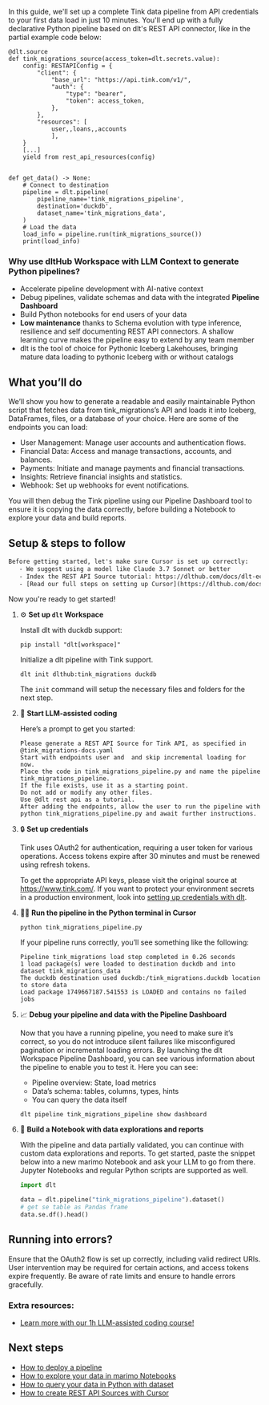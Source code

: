 In this guide, we'll set up a complete Tink data pipeline from API credentials to your first data load in just 10 minutes. You'll end up with a fully declarative Python pipeline based on dlt's REST API connector, like in the partial example code below:

```python-outcome
@dlt.source
def tink_migrations_source(access_token=dlt.secrets.value):
    config: RESTAPIConfig = {
        "client": {
            "base_url": "https://api.tink.com/v1/",
            "auth": {
                "type": "bearer",
                "token": access_token,
            },
        },
        "resources": [
            user,,loans,,accounts
            ],
    }
    [...]
    yield from rest_api_resources(config)


def get_data() -> None:
    # Connect to destination
    pipeline = dlt.pipeline(
        pipeline_name='tink_migrations_pipeline',
        destination='duckdb',
        dataset_name='tink_migrations_data', 
    )
    # Load the data
    load_info = pipeline.run(tink_migrations_source())
    print(load_info) 
```

### Why use dltHub Workspace with LLM Context to generate Python pipelines?

- Accelerate pipeline development with AI-native context
- Debug pipelines, validate schemas and data with the integrated **Pipeline Dashboard**
- Build Python notebooks for end users of your data
- **Low maintenance** thanks to Schema evolution with type inference, resilience and self documenting REST API connectors. A shallow learning curve makes the pipeline easy to extend by any team member
- dlt is the tool of choice for Pythonic Iceberg Lakehouses, bringing mature data loading to pythonic Iceberg with or without catalogs

## What you’ll do

We’ll show you how to generate a readable and easily maintainable Python script that fetches data from tink_migrations’s API and loads it into Iceberg, DataFrames, files, or a database of your choice. Here are some of the endpoints you can load:

- User Management: Manage user accounts and authentication flows.
- Financial Data: Access and manage transactions, accounts, and balances.
- Payments: Initiate and manage payments and financial transactions.
- Insights: Retrieve financial insights and statistics.
- Webhook: Set up webhooks for event notifications.

You will then debug the Tink pipeline using our Pipeline Dashboard tool to ensure it is copying the data correctly, before building a Notebook to explore your data and build reports.

## Setup & steps to follow

```default
Before getting started, let's make sure Cursor is set up correctly:
   - We suggest using a model like Claude 3.7 Sonnet or better
   - Index the REST API Source tutorial: https://dlthub.com/docs/dlt-ecosystem/verified-sources/rest_api/ and add it to context as **@dlt rest api**
   - [Read our full steps on setting up Cursor](https://dlthub.com/docs/dlt-ecosystem/llm-tooling/cursor-restapi#23-configuring-cursor-with-documentation)
```

Now you're ready to get started!

1. ⚙️ **Set up `dlt` Workspace**
    
    Install dlt with duckdb support:
    ```shell
    pip install "dlt[workspace]"
    ```

    Initialize a dlt pipeline with Tink support.
    ```shell
    dlt init dlthub:tink_migrations duckdb
    ```

    The `init` command will setup the necessary files and folders for the next step.
    
2. 🤠 **Start LLM-assisted coding**
    
    Here’s a prompt to get you started:
    
    ```prompt
    Please generate a REST API Source for Tink API, as specified in @tink_migrations-docs.yaml 
    Start with endpoints user and  and skip incremental loading for now. 
    Place the code in tink_migrations_pipeline.py and name the pipeline tink_migrations_pipeline. 
    If the file exists, use it as a starting point. 
    Do not add or modify any other files. 
    Use @dlt rest api as a tutorial. 
    After adding the endpoints, allow the user to run the pipeline with python tink_migrations_pipeline.py and await further instructions.
    ```

    
3. 🔒 **Set up credentials** 
    
    Tink uses OAuth2 for authentication, requiring a user token for various operations. Access tokens expire after 30 minutes and must be renewed using refresh tokens.
    
    To get the appropriate API keys, please visit the original source at https://www.tink.com/.
    If you want to protect your environment secrets in a production environment, look into [setting up credentials with dlt](https://dlthub.com/docs/walkthroughs/add_credentials).
    
4. 🏃‍♀️ **Run the pipeline in the Python terminal in Cursor**
    
    ```shell
    python tink_migrations_pipeline.py
    ```
    
    If your pipeline runs correctly, you’ll see something like the following:
    
    ```shell
    Pipeline tink_migrations load step completed in 0.26 seconds
    1 load package(s) were loaded to destination duckdb and into dataset tink_migrations_data
    The duckdb destination used duckdb:/tink_migrations.duckdb location to store data
    Load package 1749667187.541553 is LOADED and contains no failed jobs
    ```
    
5. 📈 **Debug your pipeline and data with the Pipeline Dashboard**

    Now that you have a running pipeline, you need to make sure it’s correct, so you do not introduce silent failures like misconfigured pagination or incremental loading errors. By launching the dlt Workspace Pipeline Dashboard, you can see various information about the pipeline to enable you to test it. Here you can see:
    - Pipeline overview: State, load metrics
    - Data’s schema: tables, columns, types, hints
    - You can query the data itself
    
    ```shell
    dlt pipeline tink_migrations_pipeline show dashboard
    ```
    
6. 🐍 **Build a Notebook with data explorations and reports**

    With the pipeline and data partially validated, you can continue with custom data explorations and reports. To get started, paste the snippet below into a new marimo Notebook and ask your LLM to go from there. Jupyter Notebooks and regular Python scripts are supported as well.

    
    ```python
    import dlt

   data = dlt.pipeline("tink_migrations_pipeline").dataset()
   # get se table as Pandas frame
   data.se.df().head()
    ```

## Running into errors?

Ensure that the OAuth2 flow is set up correctly, including valid redirect URIs. User intervention may be required for certain actions, and access tokens expire frequently. Be aware of rate limits and ensure to handle errors gracefully.

### Extra resources:

- [Learn more with our 1h LLM-assisted coding course!](https://www.youtube.com/watch?v=GGid70rnJuM)

## Next steps

- [How to deploy a pipeline](https://dlthub.com/docs/walkthroughs/deploy-a-pipeline)
- [How to explore your data in marimo Notebooks](https://dlthub.com/docs/general-usage/dataset-access/marimo)
- [How to query your data in Python with dataset](https://dlthub.com/docs/general-usage/dataset-access/dataset)
- [How to create REST API Sources with Cursor](https://dlthub.com/docs/dlt-ecosystem/llm-tooling/cursor-restapi)
